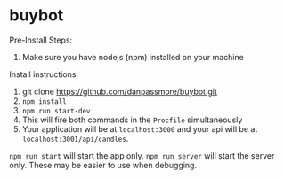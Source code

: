 # buybot

Pre-Install Steps:

1) Make sure you have nodejs (npm) installed on your machine

Install instructions:

1) git clone https://github.com/danpassmore/buybot.git
2) `npm install`
3) `npm run start-dev`
4) This will fire both commands in the `Procfile` simultaneously
5) Your application will be at `localhost:3000` and your api will be at `localhost:3001/api/candles`.

`npm run start` will start the app only.
`npm run server` will start the server only.
These may be easier to use when debugging.
